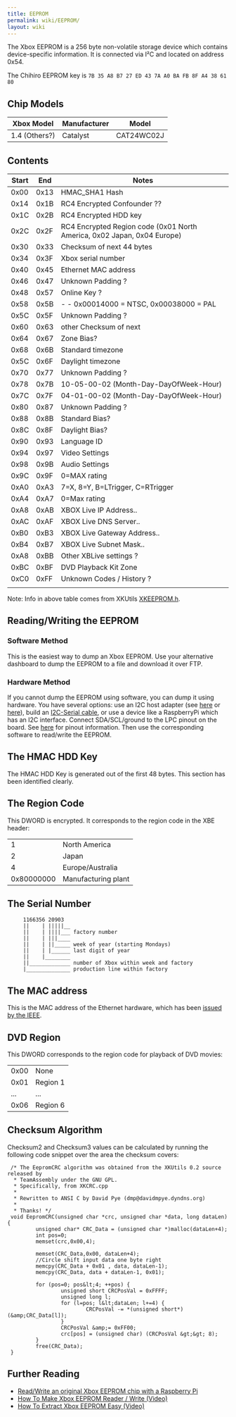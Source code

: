 ```yaml
---
title: EEPROM
permalink: wiki/EEPROM/
layout: wiki
---
```


The Xbox EEPROM is a 256 byte non-volatile storage device which contains
device-specific information. It is connected via I²C and located on
address 0x54.

The Chihiro EEPROM key is
`7B 35 A8 B7 27 ED 43 7A A0 BA FB 8F A4 38 61 80`

Chip Models
-----------

| Xbox Model    | Manufacturer | Model      |
|---------------|--------------|------------|
| 1.4 (Others?) | Catalyst     | CAT24WC02J |

Contents
--------

| Start | End  | Notes                                                                   |
|-------|------|-------------------------------------------------------------------------|
| 0x00  | 0x13 | HMAC\_SHA1 Hash                                                         |
| 0x14  | 0x1B | RC4 Encrypted Confounder ??                                             |
| 0x1C  | 0x2B | RC4 Encrypted HDD key                                                   |
| 0x2C  | 0x2F | RC4 Encrypted Region code (0x01 North America, 0x02 Japan, 0x04 Europe) |
| 0x30  | 0x33 | Checksum of next 44 bytes                                               |
| 0x34  | 0x3F | Xbox serial number                                                      |
| 0x40  | 0x45 | Ethernet MAC address                                                    |
| 0x46  | 0x47 | Unknown Padding ?                                                       |
| 0x48  | 0x57 | Online Key ?                                                            |
| 0x58  | 0x5B | -   -   0x00014000 = NTSC, 0x00038000 = PAL                             |
| 0x5C  | 0x5F | Unknown Padding ?                                                       |
| 0x60  | 0x63 | other Checksum of next                                                  |
| 0x64  | 0x67 | Zone Bias?                                                              |
| 0x68  | 0x6B | Standard timezone                                                       |
| 0x5C  | 0x6F | Daylight timezone                                                       |
| 0x70  | 0x77 | Unknown Padding ?                                                       |
| 0x78  | 0x7B | 10-05-00-02 (Month-Day-DayOfWeek-Hour)                                  |
| 0x7C  | 0x7F | 04-01-00-02 (Month-Day-DayOfWeek-Hour)                                  |
| 0x80  | 0x87 | Unknown Padding ?                                                       |
| 0x88  | 0x8B | Standard Bias?                                                          |
| 0x8C  | 0x8F | Daylight Bias?                                                          |
| 0x90  | 0x93 | Language ID                                                             |
| 0x94  | 0x97 | Video Settings                                                          |
| 0x98  | 0x9B | Audio Settings                                                          |
| 0x9C  | 0x9F | 0=MAX rating                                                            |
| 0xA0  | 0xA3 | 7=X, 8=Y, B=LTrigger, C=RTrigger                                        |
| 0xA4  | 0xA7 | 0=Max rating                                                            |
| 0xA8  | 0xAB | XBOX Live IP Address..                                                  |
| 0xAC  | 0xAF | XBOX Live DNS Server..                                                  |
| 0xB0  | 0xB3 | XBOX Live Gateway Address..                                             |
| 0xB4  | 0xB7 | XBOX Live Subnet Mask..                                                 |
| 0xA8  | 0xBB | Other XBLive settings ?                                                 |
| 0xBC  | 0xBF | DVD Playback Kit Zone                                                   |
| 0xC0  | 0xFF | Unknown Codes / History ?                                               |
||

Note: Info in above table comes from XKUtils
[XKEEPROM.h](https://svn.exotica.org.uk:8443/xbmc4xbox/tags/3.5.3/xbmc/xbox/XKEEPROM.h).

Reading/Writing the EEPROM
--------------------------

### Software Method

This is the easiest way to dump an Xbox EEPROM. Use your alternative
dashboard to dump the EEPROM to a file and download it over FTP.

### Hardware Method

If you cannot dump the EEPROM using software, you can dump it using
hardware. You have several options: use an I2C host adapter (see
[here](http://dangerousprototypes.com/blog/bus-pirate-manual/) or
[here](https://www.totalphase.com/products/aardvark-i2cspi/)), build an
[I2C-Serial cable](https://www.youtube.com/watch?v=UcK6nKyKGVQ), or use
a device like a RaspberryPi which has an I2C interface. Connect
SDA/SCL/ground to the LPC pinout on the board. See
[here](https://github.com/grimdoomer/PiPROM) for pinout information.
Then use the corresponding software to read/write the EEPROM.

The HMAC HDD Key
----------------

The HMAC HDD Key is generated out of the first 48 bytes. This section
has been identified clearly.

The Region Code
---------------

This DWORD is encrypted. It corresponds to the region code in the XBE
header:

|            |                     |
|------------|---------------------|
| 1          | North America       |
| 2          | Japan               |
| 4          | Europe/Australia    |
| 0x80000000 | Manufacturing plant |

The Serial Number
-----------------

         1166356 20903
         ||    | |||||__
         ||    | ||||___ factory number
         ||    | |||____
         ||    | ||_____ week of year (starting Mondays)
         ||    | |______ last digit of year
         ||    |________
         ||_____________ number of Xbox within week and factory
         |______________ production line within factory 
       

The MAC address
---------------

This is the MAC address of the Ethernet hardware, which has been [issued
by the
IEEE](https://web.archive.org/web/20100617020733/http://standards.ieee.org/regauth/oui/oui_public.txt).

DVD Region
----------

This DWORD corresponds to the region code for playback of DVD movies:

|      |          |
|------|----------|
| 0x00 | None     |
| 0x01 | Region 1 |
| ...  | ...      |
| 0x06 | Region 6 |

Checksum Algorithm
------------------

Checksum2 and Checksum3 values can be calculated by running the
following code snippet over the area the checksum covers:

     /* The EepromCRC algorithm was obtained from the XKUtils 0.2 source released by
      * TeamAssembly under the GNU GPL.
      * Specifically, from XKCRC.cpp
      *
      * Rewritten to ANSI C by David Pye (dmp@davidmpye.dyndns.org)
      *
      * Thanks! */
     void EepromCRC(unsigned char *crc, unsigned char *data, long dataLen) {
             unsigned char* CRC_Data = (unsigned char *)malloc(dataLen+4);
             int pos=0;
             memset(crc,0x00,4);
     
             memset(CRC_Data,0x00, dataLen+4);
             //Circle shift input data one byte right
             memcpy(CRC_Data + 0x01 , data, dataLen-1);
             memcpy(CRC_Data, data + dataLen-1, 0x01);
     
             for (pos=0; pos&lt;4; ++pos) {
                     unsigned short CRCPosVal = 0xFFFF;
                     unsigned long l;
                     for (l=pos; l&lt;dataLen; l+=4) {
                             CRCPosVal -= *(unsigned short*)(&amp;CRC_Data[l]);
                     }
                     CRCPosVal &amp;= 0xFF00;
                     crc[pos] = (unsigned char) (CRCPosVal &gt;&gt; 8);
             }
             free(CRC_Data);
     }

Further Reading
---------------

-   [Read/Write an original Xbox EEPROM chip with a Raspberry
    Pi](https://github.com/grimdoomer/PiPROM)
-   [How To Make Xbox EEPROM Reader / Write
    (Video)](https://www.youtube.com/watch?v=UcK6nKyKGVQ)
-   [How To Extract Xbox EEPROM Easy
    (Video)](https://www.youtube.com/watch?v=uzrljlHDr9w)

